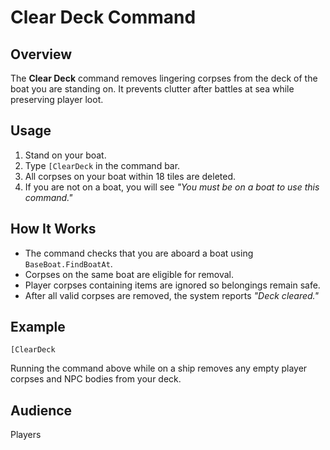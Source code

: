 # Clear Deck Command

## Overview
The **Clear Deck** command removes lingering corpses from the deck of the boat you are standing on. It prevents clutter after battles at sea while preserving player loot.

## Usage
1. Stand on your boat.
2. Type `[ClearDeck` in the command bar.
3. All corpses on your boat within 18 tiles are deleted.
4. If you are not on a boat, you will see *"You must be on a boat to use this command."*

## How It Works
- The command checks that you are aboard a boat using `BaseBoat.FindBoatAt`.
- Corpses on the same boat are eligible for removal.
- Player corpses containing items are ignored so belongings remain safe.
- After all valid corpses are removed, the system reports *"Deck cleared."*

## Example
```
[ClearDeck
```
Running the command above while on a ship removes any empty player corpses and NPC bodies from your deck.

## Audience
Players